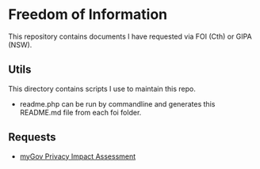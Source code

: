 Freedom of Information
======================

This repository contains documents I have requested via FOI (Cth) or GIPA (NSW).

Utils
-----
This directory contains scripts I use to maintain this repo.
* readme.php can be run by commandline and generates this README.md file from each foi folder.

Requests
--------

* [myGov Privacy Impact Assessment](https://github.com/StevenRoddis/freedom-of-information/tree/master/mygov-privacy-impact-assessment)
